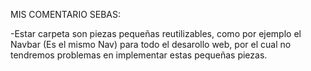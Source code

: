 MIS COMENTARIO SEBAS:

-Estar carpeta son piezas pequeñas reutilizables, como por ejemplo el Navbar (Es el mismo Nav)
para todo el desarollo web, por el cual no tendremos problemas en implementar estas pequeñas piezas.



